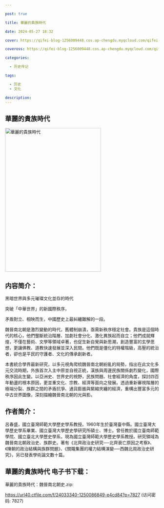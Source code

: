 ```yaml
---

post: true

title: 華麗的貴族時代

date: 2024-05-27 18:32

cover: https://qifei-blog-1256009448.cos.ap-chengdu.myqcloud.com/qifei-blog/65eedb809f345e8d03a282a7.jpg

coveross: https://qifei-blog-1256009448.cos.ap-chengdu.myqcloud.com/qifei-blog/65eedb809f345e8d03a282a7.jpg

categories:

  - 历史传记

tags:

  - 历史
  - 文化

description:
---
```


##  華麗的貴族時代

<img alt="華麗的貴族時代 " class="aligncenter loaded" data-was-processed="true" decoding="async" fetchpriority="high" height="471" src="https://qifei-blog-1256009448.cos.ap-chengdu.myqcloud.com/qifei-blog/65eedb809f345e8d03a282a7.jpg " style="cursor: zoom-in;" width="314"/>

## 内容简介：

黑暗世界與多元璀璨文化並存的時代

突破「中華世界」的新國際秩序，

矛盾對立、相映而生，中國歷史上最糾纏難解的一段。

魏晉南北朝是激烈變動的時代，舊體制崩潰，亟需新秩序穩定社會。貴族是這個時代的核心，他們壟斷統治階層、加劇社會分化、激化異族起而自立；他們成就輝煌，不僅在藝術、文學等領域卓著，也促生新自覺與新思潮，創造豐富的玄學思想，更讓佛教、道教快速發展並深入民間。他們既是僵化的特權階級，高壓的統治者，卻也是平民的守護者、文化的傳承創新者。

本書統合學界最新研究，以多元視角爬梳魏晉南北朝紛亂的局勢，指出在此文化多元交流時期，外族首次入主中原並自視正統，漢族與周邊民族關係劇烈變化，國際秩序因此生變。以亞洲史、世界史的視野，民族問題、社會經濟的角度，探討四百年動盪的根本原因，更並重文化、宗教、經濟等面向之發展。透過重新審視階層的極端分裂、族群之間的矛盾抗爭、通貨膨脹與緊縮夾纏的經濟，重構出豐富多元的中古世界圖像，深刻描繪魏晉南北朝的光與影。

## 作者简介：

呂春盛，國立臺灣師範大學歷史學系教授。1960年生於臺灣臺中縣。國立臺灣大學歷史學系畢業、國立臺灣大學歷史學研究所碩士、博士。曾任教於國立臺南師範學院、國立臺北大學歷史學系，現為國立臺灣師範大學歷史學系教授。研究領域為魏晉南北朝政治史、族群史。著有《北齊政治史研究──北齊衰亡原因之考察》、《陳朝的政治結構與族群問題》、《關隴集團的權力結構演變──西魏北周政治史研究》，另已發表學術論文數十篇。

## 華麗的貴族時代 电子书下载：



華麗的貴族時代：魏晉南北朝史.zip: 

https://url40.ctfile.com/f/24033340-1250086849-e4cd84?p=7827 (访问密码: 7827)
